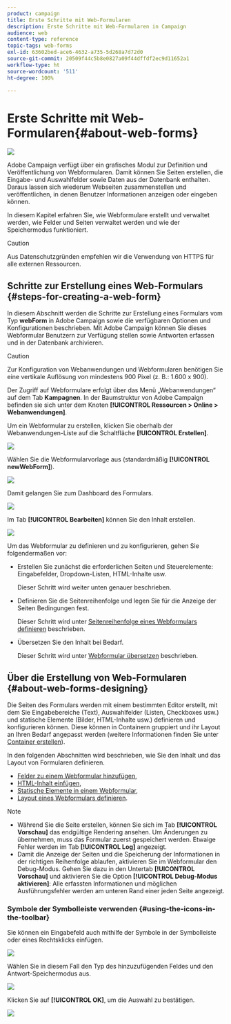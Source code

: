 ```yaml
---
product: campaign
title: Erste Schritte mit Web-Formularen
description: Erste Schritte mit Web-Formularen in Campaign
audience: web
content-type: reference
topic-tags: web-forms
exl-id: 63602bed-ace6-4632-a735-5d268a7d72d0
source-git-commit: 20509f44c5b8e0827a09f44dffdf2ec9d11652a1
workflow-type: ht
source-wordcount: '511'
ht-degree: 100%

---
```


# Erste Schritte mit Web-Formularen{#about-web-forms}

![](../../assets/common.svg)

Adobe Campaign verfügt über ein grafisches Modul zur Definition und Veröffentlichung von Webformularen. Damit können Sie Seiten erstellen, die Eingabe- und Auswahlfelder sowie Daten aus der Datenbank enthalten. Daraus lassen sich wiederum Webseiten zusammenstellen und veröffentlichen, in denen Benutzer Informationen anzeigen oder eingeben können.

In diesem Kapitel erfahren Sie, wie Webformulare erstellt und verwaltet werden, wie Felder und Seiten verwaltet werden und wie der Speichermodus funktioniert.

>[!CAUTION]
>
>Aus Datenschutzgründen empfehlen wir die Verwendung von HTTPS für alle externen Ressourcen.

## Schritte zur Erstellung eines Web-Formulars {#steps-for-creating-a-web-form}

In diesem Abschnitt werden die Schritte zur Erstellung eines Formulars vom Typ **webForm** in Adobe Campaign sowie die verfügbaren Optionen und Konfigurationen beschrieben. Mit Adobe Campaign können Sie dieses Webformular Benutzern zur Verfügung stellen sowie Antworten erfassen und in der Datenbank archivieren.

>[!CAUTION]
>
>Zur Konfiguration von Webanwendungen und Webformularen benötigen Sie eine vertikale Auflösung von mindestens 900 Pixel (z. B.: 1.600 x 900).

Der Zugriff auf Webformulare erfolgt über das Menü „Webanwendungen“ auf dem Tab **Kampagnen**. In der Baumstruktur von Adobe Campaign befinden sie sich unter dem Knoten **[!UICONTROL Ressourcen > Online > Webanwendungen]**.

Um ein Webformular zu erstellen, klicken Sie oberhalb der Webanwendungen-Liste auf die Schaltfläche **[!UICONTROL Erstellen]**.

![](assets/webapp_create_new.png)

Wählen Sie die Webformularvorlage aus (standardmäßig **[!UICONTROL newWebForm]**).

![](assets/s_ncs_admin_survey_select_template.png)

Damit gelangen Sie zum Dashboard des Formulars.

![](assets/webapp_empty_dashboard.png)

Im Tab **[!UICONTROL Bearbeiten]** können Sie den Inhalt erstellen.

![](assets/webapp_edit_tab.png)

Um das Webformular zu definieren und zu konfigurieren, gehen Sie folgendermaßen vor:

* Erstellen Sie zunächst die erforderlichen Seiten und Steuerelemente: Eingabefelder, Dropdown-Listen, HTML-Inhalte usw.

   Dieser Schritt wird weiter unten genauer beschrieben.

* Definieren Sie die Seitenreihenfolge und legen Sie für die Anzeige der Seiten Bedingungen fest.

   Dieser Schritt wird unter [Seitenreihenfolge eines Webformulars definieren](defining-web-forms-page-sequencing.md) beschrieben.

* Übersetzen Sie den Inhalt bei Bedarf.

   Dieser Schritt wird unter [Webformular übersetzen](translating-a-web-form.md) beschrieben.

## Über die Erstellung von Web-Formularen {#about-web-forms-designing}

Die Seiten des Formulars werden mit einem bestimmten Editor erstellt, mit dem Sie Eingabebereiche (Text), Auswahlfelder (Listen, Checkboxes usw.) und statische Elemente (Bilder, HTML-Inhalte usw.) definieren und konfigurieren können. Diese können in Containern gruppiert und ihr Layout an Ihren Bedarf angepasst werden (weitere Informationen finden Sie unter [Container erstellen](defining-web-forms-layout.md#creating-containers)).

In den folgenden Abschnitten wird beschrieben, wie Sie den Inhalt und das Layout von Formularen definieren.

* [Felder zu einem Webformular hinzufügen](adding-fields-to-a-web-form.md),
* [HTML-Inhalt einfügen](static-elements-in-a-web-form.md#inserting-html-content),
* [Statische Elemente in einem Webformular](static-elements-in-a-web-form.md),
* [Layout eines Webformulars definieren](defining-web-forms-layout.md).

>[!NOTE]
>
>* Während Sie die Seite erstellen, können Sie sich im Tab **[!UICONTROL Vorschau]** das endgültige Rendering ansehen. Um Änderungen zu übernehmen, muss das Formular zuerst gespeichert werden. Etwaige Fehler werden im Tab **[!UICONTROL Log]** angezeigt.
>* Damit die Anzeige der Seiten und die Speicherung der Informationen in der richtigen Reihenfolge ablaufen, aktivieren Sie im Webformular den Debug-Modus. Gehen Sie dazu in den Untertab **[!UICONTROL Vorschau]** und aktivieren Sie die Option **[!UICONTROL Debug-Modus aktivieren]**: Alle erfassten Informationen und möglichen Ausführungsfehler werden am unteren Rand einer jeden Seite angezeigt.

>


### Symbole der Symbolleiste verwenden {#using-the-icons-in-the-toolbar}

Sie können ein Eingabefeld auch mithilfe der Symbole in der Symbolleiste oder eines Rechtsklicks einfügen.

![](assets/s_ncs_admin_webform_add_selection.png)

Wählen Sie in diesem Fall den Typ des hinzuzufügenden Feldes und den Antwort-Speichermodus aus.

![](assets/s_ncs_admin_webform_select_storage.png)

Klicken Sie auf **[!UICONTROL OK]**, um die Auswahl zu bestätigen.

![](assets/s_ncs_admin_webform_confirm_storage.png)
